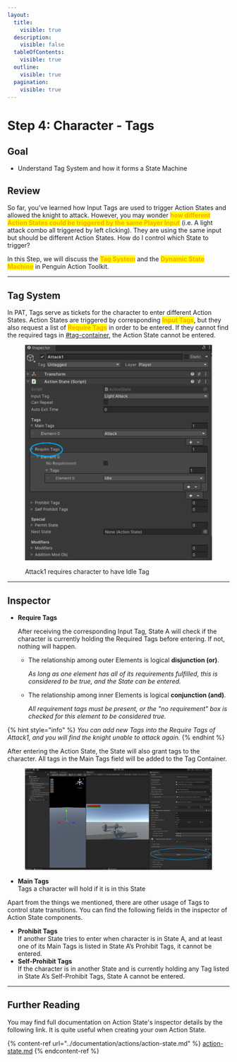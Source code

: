 ```yaml
---
layout:
  title:
    visible: true
  description:
    visible: false
  tableOfContents:
    visible: true
  outline:
    visible: true
  pagination:
    visible: true
---
```


# Step 4: Character - Tags

## Goal

* Understand Tag System and how it forms a State Machine

## Review

So far, you've learned how Input Tags are used to trigger Action States and allowed the knight to attack. However, you may wonder <mark style="color:orange;">**how different Action States could be triggered by the same Player Input**</mark> (i.e. A light attack combo all triggered by left clicking). They are using the same input but should be different Action States. How do I control which State to trigger?

In this Step, we will discuss the <mark style="color:orange;">**Tag System**</mark> and the <mark style="color:orange;">**Dynamic State Machine**</mark> in Penguin Action Toolkit.

***

## Tag System

In PAT, Tags serve as tickets for the character to enter different Action States. Action States are triggered by corresponding <mark style="color:orange;">**Input Tags**</mark>, but they also request a list of <mark style="color:orange;">**Require Tags**</mark> in order to be entered. If they cannot find the required tags in [#tag-container](step-3-character-action-states.md#tag-container "mention"), the Action State cannot be entered.

<figure><img src="../.gitbook/assets/image (21).png" alt=""><figcaption><p>Attack1 requires character to have Idle Tag</p></figcaption></figure>

***

## Inspector

*   **Require Tags**

    After receiving the corresponding Input Tag, State A will check if the character is currently holding the Required Tags before entering. If not, nothing will happen.&#x20;

    *   The relationship among outer Elements is logical **disjunction (or)**.&#x20;

        _As long as one element has all of its requirements fulfilled, this is considered to be true, and the State can be entered._&#x20;
    *   The relationship among inner Elements is logical **conjunction (and)**.&#x20;

        _All requirement tags must be present, or the "no requirement" box is checked for this element to be considered true._

{% hint style="info" %}
_You can add new Tags into the Require Tags of Attack1, and you will find the knight unable to attack again._
{% endhint %}

After entering the Action State, the State will also grant tags to the character. All tags in the Main Tags field will be added to the Tag Container.

<figure><img src="../.gitbook/assets/image (22).png" alt=""><figcaption></figcaption></figure>

* **Main Tags**\
  Tags a character will hold if it is in this State

Apart from the things we mentioned, there are other usage of Tags to control state transitions. You can find the following fields in the inspector of Action State components.

* **Prohibit Tags**\
  If another State tries to enter when character is in State A, and at least one of its Main Tags is listed in State A’s Prohibit Tags, it cannot be entered.
* **Self-Prohibit Tags**\
  If the character is in another State and is currently holding any Tag listed in State A’s Self-Prohibit Tags, State A cannot be entered.

***

## Further Reading

You may find full documentation on Action State's inspector details by the following link. It is quite useful when creating your own Action State.

{% content-ref url="../documentation/actions/action-state.md" %}
[action-state.md](../documentation/actions/action-state.md)
{% endcontent-ref %}

